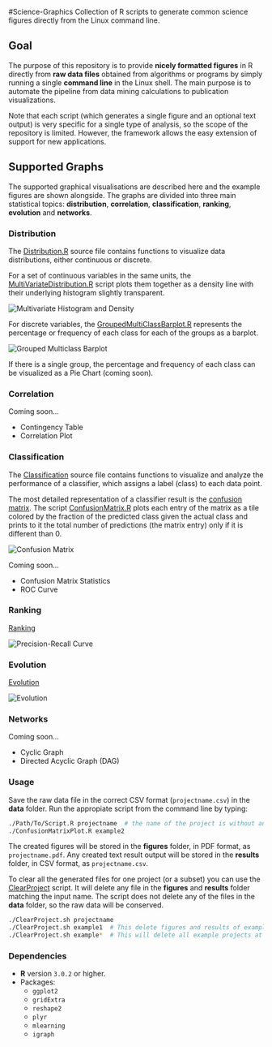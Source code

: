 #Science-Graphics
Collection of R scripts to generate common science figures directly from the Linux command line.

## Goal
The purpose of this repository is to provide **nicely formatted figures** in R directly from **raw data files** obtained from algorithms or programs by simply running a single **command line** in the Linux shell. 
The main purpose is to automate the pipeline from data mining calculations to publication visualizations.

Note that each script (which generates a single figure and an optional text output) is very specific for a single type of analysis, so the scope of the repository is limited. 
However, the framework allows the easy extension of support for new applications.

## Supported Graphs
The supported graphical visualisations are described here and the example figures are shown alongside.
The graphs are divided into three main statistical topics: **distribution**, **correlation**, **classification**, **ranking**, **evolution** and **networks**.

### Distribution

The [Distribution.R](source/Distribution.R) source file contains functions to visualize data distributions, either continuous or discrete.

For a set of continuous variables in the same units, the [MultiVariateDistribution.R](scripts/MultiVariateDistribution.R) script plots them together as a density line with their underlying histogram slightly transparent.

![Multivariate Histogram and Density](figures/example1.svg)

For discrete variables, the [GroupedMultiClassBarplot.R](scripts/GroupedMultiClassBarplot.R) represents the percentage or frequency of each class for each of the groups as a barplot.

![Grouped Multiclass Barplot](figures/example5.svg)

If there is a single group, the percentage and frequency of each class can be visualized as a Pie Chart (coming soon).

### Correlation

Coming soon...
  - Contingency Table
  - Correlation Plot

### Classification

The [Classification](source/Classification.R) source file contains functions to visualize and analyze the performance of a classifier, which assigns a label (class) to each data point.

The most detailed representation of a classifier result is the [confusion matrix](https://en.wikipedia.org/wiki/Confusion_matrix). The script [ConfusionMatrix.R](scripts/ConfusionMatrix.R) plots each entry of the matrix as a tile colored by the fraction of the predicted class given the actual class and prints to it the total number of predictions (the matrix entry) only if it is different than 0.

![Confusion Matrix](figures/example2.svg)

Coming soon...
  - Confusion Matrix Statistics
  - ROC Curve

### Ranking

[Ranking](source/Ranking.R)

![Precision-Recall Curve](figures/example3.svg)
  
### Evolution

[Evolution](source/Evolution.R)

![Evolution](figures/example4.svg)

  
### Networks

Coming soon...
  - Cyclic Graph
  - Directed Acyclic Graph (DAG)

### Usage
Save the raw data file in the correct CSV format (`projectname.csv`) in the **data** folder. 
Run the appropiate script from the command line by typing:

```bash
./Path/To/Script.R projectname  # the name of the project is without any extension
./ConfusionMatrixPlot.R example2
```

The created figures will be stored in the **figures** folder, in PDF format, as `projectname.pdf`.
Any created text result output will be stored in the **results** folder, in CSV format, as `projectname.csv`.

To clear all the generated files for one project (or a subset) you can use the [ClearProject](scripts/ClearProject.sh) script. 
It will delete any file in the **figures** and **results** folder matching the input name.
The script does not delete any of the files in the **data** folder, so the raw data will be conserved.

```bash
./ClearProject.sh projectname
./ClearProject.sh example1  # This delete figures and results of example1
./ClearProject.sh example*  # This will delete all example projects at once
```

### Dependencies
- **R** version `3.0.2` or higher.
- Packages: 
  - `ggplot2`
  - `gridExtra`
  - `reshape2`
  - `plyr`
  - `mlearning`
  - `igraph`

